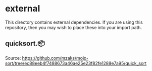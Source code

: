 # external

This directory contains external dependencies. If you are using this repository,
then you may wish to place these into your import path.

## quicksort.📦

Source:
https://github.com/mzaks/mojo-sort/tree/ec88eeb4f7488673a46ae25e23f82fe1288e7a95/quick_sort
